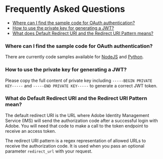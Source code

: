 # Frequently Asked Questions

- [Where can I find the sample code for OAuth authentication?](#where-can-i-find-the-sample-code-for-oauth-authentication)
- [How to use the private key for generating a JWT?](#how-to-use-the-private-key-for-generating-a-jwt)
- [What does Default Redirect URI and the Redirect URI Pattern means?](#what-does-default-redirect-uri-and-the-redirect-uri-pattern-means)

### Where can I find the sample code for OAuth authentication?
There are currently code samples available for [NodeJS](https://github.com/AdobeDocs/adobeio-auth/tree/master/OAuth/samples/adobe-auth-node) and [Python](https://github.com/AdobeDocs/adobeio-auth/tree/master/OAuth/samples/adobe-auth-python).

### How to use the private key for generating a JWT?
Please copy the full content of private key including `-----BEGIN PRIVATE KEY-----` and `-----END PRIVATE KEY-----` to generate a correct JWT token.

### What do Default Redirect URI and the Redirect URI Pattern mean?
The default redirect URI is the URL where Adobe Identity Management Service (IMS) will send the authorization code after a successful login with Adobe. You will need that code to make a call to the token endpoint to receive an access token.

The redirect URI pattern is a regex representation of allowed URLs to receive the authorization code. It is used when you pass an optional parameter `redirect_url` with your request.
